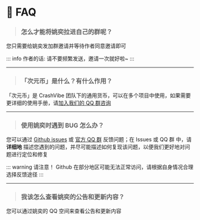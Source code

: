 # 🌹 FAQ

> ### <Badge type="danger" text="常见" /> 怎么才能将姚奕拉进自己的群呢？

您只需要给姚奕发加群邀请并等待作者同意邀请即可

::: info 作者的话:
请不要频繁发送，邀请一次就好啦~
:::

---

> ### 「次元币」是什么？有什么作用？

「次元币」是 CrashVibe 团队下的通用货币，可以在多个项目中使用，如果需要更详细的使用手册，请[加入我们的 QQ 群咨询](/about/contact)

---

> ### 使用姚奕时遇到 BUG 怎么办？

您可以通过 [Github issues](https://github.com/wling-art/U1Bot/issues) 或 [官方 QQ 群](/about/contact) 反馈问题；在 Issues 或 QQ 群 中，请 **详细地** 描述您遇到的问题，并尽可能描述如何复现该问题，以便我们更好地对问题进行定位和修复

::: warning 请注意！
Github 在部分地区可能无法正常访问，请根据自身情况合理选择反馈途径
:::

---

> ### 我该怎么查看姚奕的公告和更新内容？

您可以通过姚奕的 QQ 空间来查看公告和更新内容
